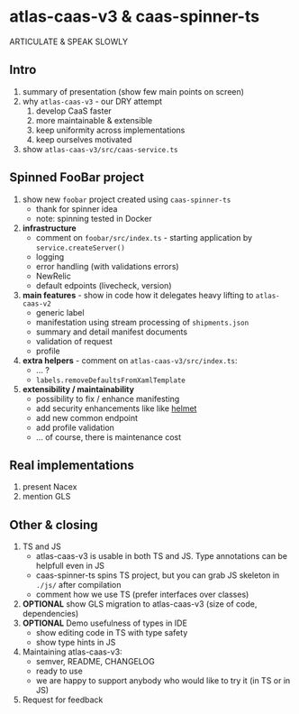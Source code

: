 # atlas-caas-v3 & caas-spinner-ts

ARTICULATE & SPEAK SLOWLY

## Intro

1. summary of presentation (show few main points on screen)
2. why `atlas-caas-v3` - our DRY attempt
    1. develop CaaS faster
    2. more maintainable & extensible
    3. keep uniformity across implementations 
    4. keep ourselves motivated
3. show `atlas-caas-v3/src/caas-service.ts`

## Spinned FooBar project

1. show new `foobar` project created using `caas-spinner-ts`
    * thank for spinner idea
    * note: spinning tested in Docker
2. **infrastructure**
    * comment on `foobar/src/index.ts` - starting application by `service.createServer()`
    * logging
    * error handling (with validations errors)
    * NewRelic
    * default edpoints (livecheck, version)
3. **main features** - show in code how it delegates heavy lifting to `atlas-caas-v2`
    * generic label
    * manifestation using stream processing of `shipments.json`
    * summary and detail manifest documents
    * validation of request
    * profile
4. **extra helpers** - comment on `atlas-caas-v3/src/index.ts`:
    * ... ?
    * `labels.removeDefaultsFromXamlTemplate`
5. **extensibility / maintainability**    
    * possibility to fix / enhance manifesting
    * add security enhancements like like [helmet](https://www.npmjs.com/package/helmet) 
    * add new common endpoint
    * add profile validation
    * ... of course, there is maintenance cost

## Real implementations

1. present Nacex
2. mention GLS

## Other & closing

1. TS and JS
    * atlas-caas-v3 is usable in both TS and JS. Type annotations can be helpfull even in JS
    * caas-spinner-ts spins TS project, but you can grab JS skeleton in `./js/` after compilation
    * comment how we use TS (prefer interfaces over classes)
2. **OPTIONAL** show GLS migration to atlas-caas-v3 (size of code, dependencies)
3. **OPTIONAL** Demo usefulness of types in IDE   
    * show editing code in TS with type safety
    * show type hints in JS
4. Maintaining atlas-caas-v3:
    * semver, README, CHANGELOG    
    * ready to use
    * we are happy to support anybody who would like to try it (in TS or in JS)
5. Request for feedback

